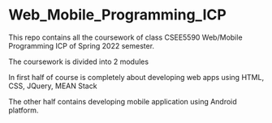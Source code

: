 # Web_Mobile_Programming_ICP

This repo contains all the coursework of class CSEE5590 Web/Mobile Programming ICP of Spring 2022 semester.

The coursework is divided into 2 modules

In first half of course is completely about developing web apps using HTML, CSS, JQuery, MEAN Stack

The other half contains developing mobile application using Android platform.
